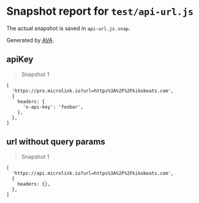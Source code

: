 # Snapshot report for `test/api-url.js`

The actual snapshot is saved in `api-url.js.snap`.

Generated by [AVA](https://ava.li).

## apiKey

> Snapshot 1

    [
      'https://pro.microlink.io?url=https%3A%2F%2Fkikobeats.com',
      {
        headers: {
          'x-api-key': 'foobar',
        },
      },
    ]

## url without query params

> Snapshot 1

    [
      'https://api.microlink.io?url=https%3A%2F%2Fkikobeats.com',
      {
        headers: {},
      },
    ]
